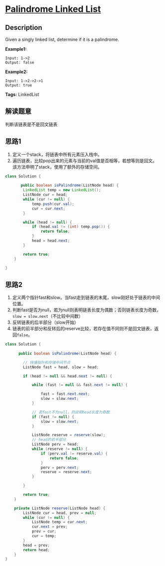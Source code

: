 # [Palindrome Linked List][title]

## Description
Given a singly linked list, determine if it is a palindrome.

**Example1:**
```
Input: 1->2
Output: false
```

**Example2:**
```
Input: 1->2->2->1
Output: true
```

**Tags:** LinkedList

## 解读题意
判断该链表是不是回文链表

## 思路1 
1. 定义一个stack，将链表中所有元素压入栈中。
2. 遍历链表，比较pop出来的元素与当前的val值是否相等，若想等则是回文。
该方法申明了stack，使用了额外的存储空间。

```java
class Solution { 
  
       public boolean isPalindrome(ListNode head) {
        LinkedList temp = new LinkedList();
        ListNode cur = head;
        while (cur != null) {
            temp.push(cur.val);
            cur = cur.next;
        }

        while (head != null) {
            if (head.val != (int) temp.pop()) {
                return false;
            }
            head = head.next;
        }

        return true;
    }

}
```

## 思路2
1. 定义两个指针fast和slow。当fast走到链表的末尾，slow刚好处于链表的中间位置。
2. 判断fast是否为null，若为null则表明链表长度为偶数；否则链表长度为奇数，`slow = slow.next`（不比较中间数）
3. 反转链表的后半部分（slow开始）
4. 链表的前半部分和反转后的reserve比较，若存在值不同则不是回文链表，返回`false`。

```java
class Solution { 
  
      public boolean isPalindrome(ListNode head) {

        // 快慢指针和存储中间节点
        ListNode fast = head, slow = head;

        if (head != null && head.next != null) {

            while (fast != null && fast.next != null) {

                fast = fast.next.next;
                slow = slow.next;
            }

            // 若fast不为null，则说明head长度为奇数
            if (fast != null) {
                slow = slow.next;
            }

            ListNode reserve = reserve(slow);
            // head的前半部分
            ListNode perv = head;
            while (reserve != null) {
                if (perv.val != reserve.val) {
                    return false;
                }
                perv = perv.next;
                reserve = reserve.next;
            }

        }

        return true;
    }

    private ListNode reserve(ListNode head) {
        ListNode cur = head, prev = null;
        while (cur != null) {
            ListNode temp = cur.next;
            cur.next = prev;
            prev = cur;
            cur = temp;
        }
        head = prev;
        return head;
    }
}
```
[title]: https://leetcode.com/problems/palindrome-linked-list/description/